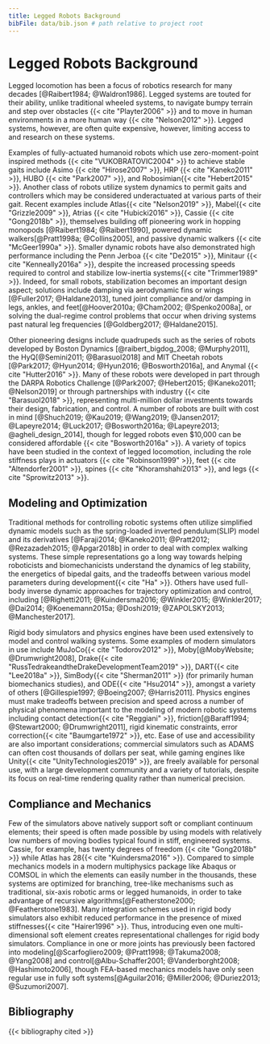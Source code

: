 ```yaml
---
title: Legged Robots Background
bibFile: data/bib.json # path relative to project root
---
```


# Legged Robots Background

Legged locomotion has been a focus of robotics research for many decades [@Raibert1984; @Waldron1986].  Legged systems are touted for their ability, unlike traditional wheeled systems, to navigate bumpy terrain and step over obstacles {{< cite "Playter2006" >}} and to move in human environments in a more human way {{< cite "Nelson2012" >}}. Legged systems, however, are often quite expensive, however, limiting access to and research on these systems.

Examples of fully-actuated humanoid robots which use zero-moment-point inspired methods {{< cite "VUKOBRATOVIC2004" >}} to achieve stable gaits include Asimo {{< cite "Hirose2007" >}}, HRP {{< cite "Kaneko2011" >}}, HUBO {{< cite "Park2007" >}}, and Robosimian{{< cite "Hebert2015" >}}. Another class of robots utilize system dynamics to permit gaits and controllers which may be considered underactuated at various parts of their gait. Recent examples include Atlas{{< cite "Nelson2019" >}}, Mabel{{< cite "Grizzle2009" >}}, Atrias {{< cite "Hubicki2016" >}}, Cassie {{< cite "Gong2018b" >}}, themselves building off pioneering work in hopping monopods [@Raibert1984; @Raibert1990], powered dynamic walkers[@Pratt1998a; @Collins2005], and passive dynamic walkers {{< cite "McGeer1990a" >}}. Smaller dynamic robots have also demonstrated high performance including the Penn Jerboa {{< cite "De2015" >}}, Minitaur {{< cite "Kenneally2016a" >}}, despite the increased processing speeds required to control and stabilize low-inertia systems{{< cite "Trimmer1989" >}}. Indeed, for small robots, stabilization becomes an important design aspect; solutions include damping via aerodynamic fins or wings [@Fuller2017; @Haldane2013], tuned joint compliance and/or damping in legs, ankles, and feet[@Hoover2010a; @Cham2002; @Spenko2008a], or solving the dual-regime control problems that occur when driving systems past natural leg frequencies [@Goldberg2017; @Haldane2015]. 

Other pioneering designs include quadrupeds such as the series of robots developed by Boston Dynamics [@raibert_bigdog_2008; @Murphy2011], the HyQ[@Semini2011; @Barasuol2018] and MIT Cheetah robots [@Park2017; @Hyun2014; @Hyun2016; @Bosworth2016a], and Anymal {{< cite "Hutter2016" >}}. Many of these robots were developed in part through the DARPA Robotics Challenge [@Park2007; @Hebert2015; @Kaneko2011; @Nelson2019] or through partnerships with industry {{< cite "Barasuol2018" >}}, representing multi-million dollar investments towards their design, fabrication, and control. A number of robots are built with cost in mind [@Shuch2019; @Kau2019; @Wang2019; @Jansen2017; @Lapeyre2014; @Luck2017; @Bosworth2016a; @Lapeyre2013; @agheli_design_2014], though for legged robots even \$10,000 can be considered affordable {{< cite "Bosworth2016a" >}}. A variety of topics have been studied in the context of legged locomotion, including the role stiffness plays in actuators {{< cite "Robinson1999" >}}, feet {{< cite "Altendorfer2001" >}}, spines {{< cite "Khoramshahi2013" >}}, and legs {{< cite "Sprowitz2013" >}}.  

## Modeling and Optimization

Traditional methods for controlling robotic systems often utilize simplified dynamic models such as the spring-loaded inverted pendulum(SLIP) model and its derivatives [@Faraji2014; @Kaneko2011; @Pratt2012; @Rezazadeh2015; @Apgar2018b] in order to deal with complex walking systems. These simple representations go a long way towards helping roboticists and biomechanicists understand the dynamics of leg stability, the energetics of bipedal gaits, and the tradeoffs between various model parameters during development{{< cite "Ha" >}}. Others have used full-body inverse dynamic approaches for trajectory optimization and control, including [@Righetti2011; @Kuindersma2016; @Winkler2015; @Winkler2017; @Dai2014; @Koenemann2015a; @Doshi2019; @ZAPOLSKY2013; @Manchester2017].

Rigid body simulators and physics engines have been used extensively to model and control walking systems. Some examples of modern simulators in use include MuJoCo{{< cite "Todorov2012" >}}, Moby[@MobyWebsite; @Drumwright2008], Drake{{< cite "RussTedrakeandtheDrakeDevelopmentTeam2019" >}}, DART{{< cite "Lee2018a" >}}, SimBody{{< cite "Sherman2011" >}} (for primarily human biomechanics studies), and ODE{{< cite "Hsu2014" >}}, amongst a variety of others [@Gillespie1997; @Boeing2007; @Harris2011]. Physics engines must make tradeoffs between precision and speed across a number of physical phenomena important to the modeling of modern robotic systems including contact detection{{< cite "Reggiani" >}}, friction[@Baraff1994; @Stewart2000; @Drumwright2011], rigid kinematic constraints, error correction{{< cite "Baumgarte1972" >}}, etc. Ease of use and accessibility are also important considerations; commercial simulators such as ADAMS can often cost thousands of dollars per seat, while gaming engines like Unity{{< cite "UnityTechnologies2019" >}}, are freely available for personal use, with a large development community and a variety of tutorials, despite its focus on real-time rendering quality rather than numerical precision.

## Compliance and Mechanics 

Few of the simulators above natively support soft or compliant continuum elements; their speed is often made possible by using models with relatively low numbers of moving bodies typical found in stiff, engineered systems. Cassie, for example, has twenty degrees of freedom {{< cite "Gong2018b" >}} while Atlas has 28{{< cite "Kuindersma2016" >}}. Compared to simple mechanics models in a modern multiphysics package like Abaqus or COMSOL in which the elements can easily number in the thousands, these systems are optimized for branching, tree-like mechanisms such as traditional, six-axis robotic arms or legged humanoids, in order to take advantage of recursive algorithms[@Featherstone2000; @Featherstone1983]. Many integration schemes used in rigid body simulators also exhibit reduced performance in the presence of mixed stiffnesses{{< cite "Hairer1996" >}}. Thus, introducing even one multi-dimensional soft element creates representational challenges for rigid body simulators. Compliance in one or more joints has previously been factored into modeling[@Scarfogliero2009; @Pratt1998; @Takuma2008; @Yang2008] and control[@Albu-Schaffer2001; @Vanderborght2008; @Hashimoto2006], though FEA-based mechanics models have only seen regular use in fully soft systems[@Aguilar2016; @Miller2006; @Duriez2013; @Suzumori2007].

## Bibliography

{{< bibliography cited >}}
